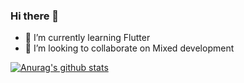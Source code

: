 ### Hi there 👋


- 🌱 I’m currently learning Flutter
- 👯 I’m looking to collaborate on Mixed development


[![Anurag's github stats](https://github-readme-stats.vercel.app/api?username=shabake)](https://github.com/anuraghazra/github-readme-stats)
